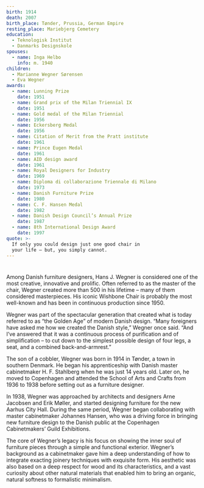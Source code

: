 ```yaml
---
birth: 1914
death: 2007
birth_place: Tønder, Prussia, German Empire
resting_place: Mariebjerg Cemetery
education:
  - Teknologisk Institut
  - Danmarks Designskole
spouses:
  - name: Inga Helbo
    info: m. 1940
children:
  - Marianne Wegner Sørensen
  - Eva Wegner
awards:
  - name: Lunning Prize
    date: 1951
  - name: Grand prix of the Milan Triennial IX
    date: 1951
  - name: Gold medal of the Milan Triennial
    date: 1956
  - name: Eckersberg Medal
    date: 1956
  - name: Citation of Merit from the Pratt institute
    date: 1961
  - name: Prince Eugen Medal
    date: 1961
  - name: AID design award
    date: 1961
  - name: Royal Designers for Industry
    date: 1969
  - name: Diploma di collaborazione Triennale di Milano
    date: 1973
  - name: Danish Furniture Prize
    date: 1980
  - name: C. F. Hansen Medal
    date: 1982
  - name: Danish Design Council’s Annual Prize
    date: 1987
  - name: 8th International Design Award
    date: 1997
quote: >-
  If only you could design just one good chair in
  your life – but, you simply cannot.
---
```


#

Among Danish furniture designers, Hans J. Wegner is considered one of the most creative, innovative and prolific. Often referred to as the master of the chair, Wegner created more than 500 in his lifetime – many of them considered masterpieces. His iconic Wishbone Chair is probably the most well-known and has been in continuous production since 1950.

Wegner was part of the spectacular generation that created what is today referred to as “the Golden Age” of modern Danish design. “Many foreigners have asked me how we created the Danish style,” Wegner once said. “And I’ve answered that it was a continuous process of purification and of simplification – to cut down to the simplest possible design of four legs, a seat, and a combined back-and-armrest.”

The son of a cobbler, Wegner was born in 1914 in Tønder, a town in southern Denmark. He began his apprenticeship with Danish master cabinetmaker H. F. Stahlberg when he was just 14 years old. Later on, he moved to Copenhagen and attended the School of Arts and Crafts from 1936 to 1938 before setting out as a furniture designer.

In 1938, Wegner was approached by architects and designers Arne Jacobsen and Erik Møller, and started designing furniture for the new Aarhus City Hall. During the same period, Wegner began collaborating with master cabinetmaker Johannes Hansen, who was a driving force in bringing new furniture design to the Danish public at the Copenhagen Cabinetmakers’ Guild Exhibitions.

The core of Wegner’s legacy is his focus on showing the inner soul of furniture pieces through a simple and functional exterior. Wegner’s background as a cabinetmaker gave him a deep understanding of how to integrate exacting joinery techniques with exquisite form. His aesthetic was also based on a deep respect for wood and its characteristics, and a vast curiosity about other natural materials that enabled him to bring an organic, natural softness to formalistic minimalism.
